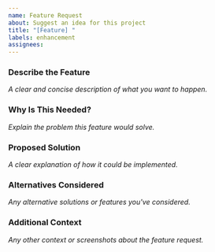 ```yaml
---
name: Feature Request
about: Suggest an idea for this project
title: "[Feature] "
labels: enhancement
assignees: 
---
```


### Describe the Feature
_A clear and concise description of what you want to happen._

### Why Is This Needed?
_Explain the problem this feature would solve._

### Proposed Solution
_A clear explanation of how it could be implemented._

### Alternatives Considered
_Any alternative solutions or features you've considered._

### Additional Context
_Any other context or screenshots about the feature request._
